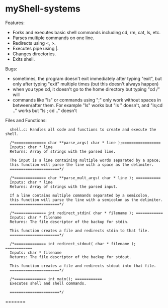 # myShell-systems

Features:
- Forks and executes basic shell commands including cd, rm, cat, ls, etc.
- Parses multiple commands on one line.
- Redirects using <, >.
- Executes pipe using |.
- Changes directories.
- Exits shell.

Bugs:
- sometimes, the program doesn't exit immediately after typing "exit", but only after typing "exit" multiple times (but this doesn't always happen)
- when you type cd, it doesn't go to the home directory but typing "cd /" will
- commands like "ls" or commands using ";" only work without spaces in between/after them. For example "ls" works but "ls " doesn't, and "ls;cd .." works but "ls ; cd .." doesn't


Files and Functions:

      shell.c: Handles all code and functions to create and execute the shell.

      /*============== char **parse_args( char * line );=================
      Inputs: char * line
      Returns: Array of strings with the parsed line.

      The input is a line containing multiple words separated by a space;
      this function will parse the line with a space as the delimiter.
      ======================*/

      /*============== char **parse_mult_args( char * line ); ===========
      Inputs: char * line
      Returns: Array of strings with the parsed input.

      If a line contains multiple commands separated by a semicolon,
      this function will parse the line with a semicolon as the delimiter.
      ======================*/

      /*============== int redirect_stdin( char * filename ); ============
      Inputs: char * filename
      Returns: The file descriptor of the backup for stdin.

      This function creates a file and redirects stdin to that file.
      ======================*/

      /*============== int redirect_stdout( char * filename ); ============
      Inputs: char * filename
      Returns: The file descriptor of the backup for stdout.

      This function creates a file and redirects stdout into that file.
      ======================*/

      /*============== int main(); ============
      Executes shell and shell commands.

      ======================*/
=======
